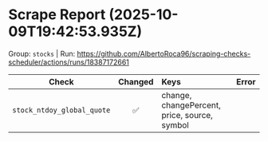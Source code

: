 # Scrape Report (2025-10-09T19:42:53.935Z)

Group: `stocks`  |  Run: https://github.com/AlbertoRoca96/scraping-checks-scheduler/actions/runs/18387172661

| Check | Changed | Keys | Error |
|---|:---:|:--|:--|
| `stock_ntdoy_global_quote` | ✅ | change, changePercent, price, source, symbol |  |
